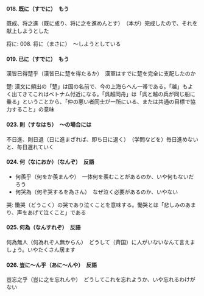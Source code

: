 #### 018. 既に（すでに）　もう
既成、将之進（既に成り、将に之を進めんとす）　（本が）完成したので、それを献上しようとした

将に: 008. 将に（まさに）　〜しようとしている

#### 019. 已に（すでに）　もう
漢皆已得楚乎（漢皆已に楚を得たるか）　漢軍はすでに楚を完全に支配したのか

楚: 漢文に頻出の「楚」は国の名前で、今の上海らへん一帯である。「越」もよく出てきてこれはベトナム付近になる。「呉越同舟」は「呉と越の兵が同じ船に乗る」ということから、「仲の悪い者同士が一所にいる、または共通の目標で協力すること」の意味

#### 023. 則（すなはち）　〜の場合には
不日進、則日退（日に進まざれば、即ち日に退く）　（学問などを）毎日進めないと、毎日遅れていく

#### 024. 何（なにおか）（なんぞ）　反語
- 何羨乎（何をか羨まんや）　一体何を羨むことがあるのか、いや何もないだろう
- 何哭為（何ぞ哭するを為さん）　なぜ泣く必要があるのか、いやない

哭: 慟哭（どうこく）の哭であり泣くことを意味する。慟哭とは「悲しみのあまり、声をあげて泣くこと」である

#### 025. 何為（なんすれぞ）　反語
何為無人（何為れぞ人無からん）　どうして（斉国）に人がいないなんて言えましょう。いやたくさん居ます

#### 026. 豈に〜ん乎（あに〜んや）　反語
豈忘之乎（豈に之を忘れんや）　どうしてこれを忘れようか、いや忘れるわけがない